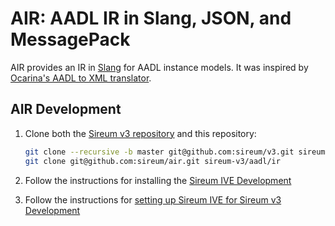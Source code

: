 # AIR: AADL IR in Slang, JSON, and MessagePack

AIR provides an IR in [Slang](https://github.com/sireum/slang) for AADL instance models.
It was inspired by [Ocarina's AADL to XML translator](https://github.com/OpenAADL/ocarina/tree/master/resources/runtime/aadl_xml).

## AIR Development

1. Clone both the [Sireum v3 repository](https://github.com/sireum/v3) and this repository:
    ```bash
    git clone --recursive -b master git@github.com:sireum/v3.git sireum-v3
    git clone git@github.com:sireum/air.git sireum-v3/aadl/ir

2. Follow the instructions for installing the [Sireum IVE Development](http://logika.sireum.org/doc/01-getting-started/index.html#bd)

3. Follow the instructions for [setting up Sireum IVE for Sireum v3 Development](https://github.com/sireum/v3#setting-up-sireum-ive-for-sireum-v3-development)
